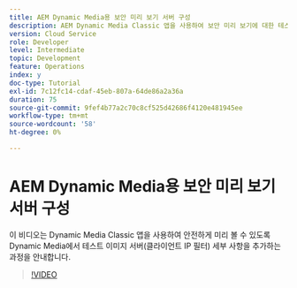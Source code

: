 ```yaml
---
title: AEM Dynamic Media용 보안 미리 보기 서버 구성
description: AEM Dynamic Media Classic 앱을 사용하여 보안 미리 보기에 대한 테스트 이미지 서버를 구성합니다.
version: Cloud Service
role: Developer
level: Intermediate
topic: Development
feature: Operations
index: y
doc-type: Tutorial
exl-id: 7c12fc14-cdaf-45eb-807a-64de86a2a36a
duration: 75
source-git-commit: 9fef4b77a2c70c8cf525d42686f4120e481945ee
workflow-type: tm+mt
source-wordcount: '58'
ht-degree: 0%

---
```


# AEM Dynamic Media용 보안 미리 보기 서버 구성

이 비디오는 Dynamic Media Classic 앱을 사용하여 안전하게 미리 볼 수 있도록 Dynamic Media에서 테스트 이미지 서버(클라이언트 IP 필터) 세부 사항을 추가하는 과정을 안내합니다.

>[!VIDEO](https://video.tv.adobe.com/v/335462?quality=12&learn=on)
